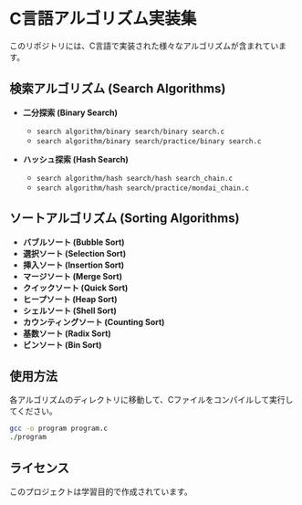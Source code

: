 # C言語アルゴリズム実装集

このリポジトリには、C言語で実装された様々なアルゴリズムが含まれています。

## 検索アルゴリズム (Search Algorithms)

- **二分探索 (Binary Search)**
  - `search algorithm/binary search/binary search.c`
  - `search algorithm/binary search/practice/binary search.c`

- **ハッシュ探索 (Hash Search)**
  - `search algorithm/hash search/hash search_chain.c`
  - `search algorithm/hash search/practice/mondai_chain.c`

## ソートアルゴリズム (Sorting Algorithms)

- **バブルソート (Bubble Sort)**
- **選択ソート (Selection Sort)**
- **挿入ソート (Insertion Sort)**
- **マージソート (Merge Sort)**
- **クイックソート (Quick Sort)**
- **ヒープソート (Heap Sort)**
- **シェルソート (Shell Sort)**
- **カウンティングソート (Counting Sort)**
- **基数ソート (Radix Sort)**
- **ビンソート (Bin Sort)**

## 使用方法

各アルゴリズムのディレクトリに移動して、Cファイルをコンパイルして実行してください。

```bash
gcc -o program program.c
./program
```

## ライセンス

このプロジェクトは学習目的で作成されています。 